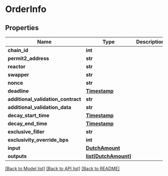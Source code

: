# OrderInfo

## Properties
Name | Type | Description | Notes
------------ | ------------- | ------------- | -------------
**chain_id** | **int** |  | 
**permit2_address** | **str** |  | 
**reactor** | **str** |  | 
**swapper** | **str** |  | 
**nonce** | **str** |  | 
**deadline** | [**Timestamp**](Timestamp.md) |  | 
**additional_validation_contract** | **str** |  | 
**additional_validation_data** | **str** |  | 
**decay_start_time** | [**Timestamp**](Timestamp.md) |  | 
**decay_end_time** | [**Timestamp**](Timestamp.md) |  | 
**exclusive_filler** | **str** |  | 
**exclusivity_override_bps** | **int** |  | 
**input** | [**DutchAmount**](DutchAmount.md) |  | 
**outputs** | [**list[DutchAmount]**](DutchAmount.md) |  | 

[[Back to Model list]](../README.md#documentation-for-models) [[Back to API list]](../README.md#documentation-for-api-endpoints) [[Back to README]](../README.md)


